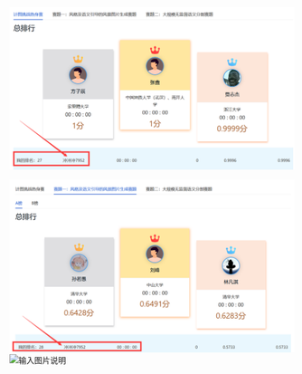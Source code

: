 ![输入图片说明](https://raw.githubusercontent.com/hjy9725/pic-lib/master/2023/07/24/VobhN57S0wwwO24G.png)

![输入图片说明](https://raw.githubusercontent.com/hjy9725/pic-lib/master/2023/07/24/ZGpkPR85oOedyRET.png)
![输入图片说明](https://cdn05042023.gitlink.org.cn/api/v1/repos/hjy9725/Jittor/raw/result.png?ref=master&access_token=d05838b82a6771196a3c2af26ee0915b86b586f8)
<!--stackedit_data:
eyJoaXN0b3J5IjpbODUyODYxMDc4LC0xMTYzMTQ4MjQ2LDEwOT
g4MzEyMzddfQ==
-->